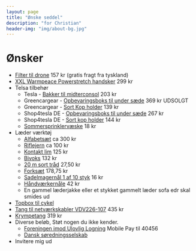 ```yaml
---
layout: page
title: "Ønske seddel"
description: "for Christian"
header-img: "img/about-bg.jpg"
---
```

# Ønsker

* [Filter til drone](https://www.amazon.de/dp/B0B18KHLF8/?tag=prdk-ce0d-21&creative=22662&creativeASIN=B0B2PGXBC6&linkCode=df0&th=1) 157 kr (gratis fragt fra tyskland)
* [XXL Warmpeace Powerstretch handsker](https://www.spejdersport.dk/warmpeace-powerstretch-handsker-gloves-sort) 299 kr
* Telsa tilbehør
  * Tesla - [Bakker til midterconsol](https://shop.tesla.com/da_dk/product/model-3_y-bakker-til-midterkonsollen) 203 kr
  * Greencargear - [Opbevaringsboks til under sæde](https://greencargear.dk/vare/opbevaringsboks-tesla-model-y) 369 kr UDSOLGT
  * Greencargear - [Sort Kop holder](https://greencargear.dk/vare/tesla_kopholder) 139 kr 
  * Shop4tesla DE - [Opbevaringsboks til under sæde](https://www.shop4tesla.com/da/products/sitz-organizer-box-tesla-model-y?variant=39975226933388) 267 kr
  * Shop4tesla DE - [Sort kop holder](https://www.shop4tesla.com/da/products/getrankehalter-tesla-model-3-y?variant=43569316823308) 144 kr
  * [Sommersprinklervæske](https://www.harald-nyborg.dk/alaska-sommersprinklervaeske-3-l) 18 kr
* Læder værktøj
  * [Alfabetsæt](https://www.laederiet.dk/shop/381-alfabet--og-talsaet/7321-alfabet-og-talsaet-8134/) ca 300 kr
  * [Riflejern](https://www.laederiet.dk/shop/275-riflejern-mm/5188-riflejern-justerbart-/) ca 100 kr
  * [Kontakt lim](https://www.harald-nyborg.dk/dana-lim-kontaktlim-1-l) 125 kr
  * [Bivoks](https://www.laederiet.dk/shop/193-traad/5362-bivoks-til-traad/) 132 kr 
  * [20 m sort tråd](https://www.laederiet.dk/shop/193-traad/5352-kunstsenetraad-nr-1/?variantId=17343) 27,50 kr
  * [Forksæt](https://www.laederiet.dk/shop/170-forke-og-syle/5156-forkesaet/) 178,75 kr
  * [Sadelmagernål 1 af 10 styk](https://www.laederiet.dk/shop/194-naale/5365-sadelmagernaale-med-stort-oeje/) 16 kr
  * [Håndværkernåle](https://www.laederiet.dk/shop/388-prym-diverse-naale/4697-prym-131-107-haandvaerkernaale/?variantId=11339) 42 kr
  * En gammel læderjakke eller et stykket gammelt læder sofa edr skal smides ud
* [Topbox til cykel](https://www.xlmoto.dk/product/topboks-xlmoto-pronto-30l_pid-PIA-174059)
* [Tang til netværkskabler VDV226-107](https://www.conradelektronik.dk/p/klein-tools-vdv226-107-crimpvrktj-2182199?utm_campaign=shopping-feed&utm_content=free-google-shopping-clicks&utm_medium=surfaces&utm_source=google&utm_term=2182199&vat=true) 435 kr
* [Krympetang](https://autofix.nu/produkter/6000-installationsvaerktoej/56392-krympetang--kabelskotang-saet---med-1200-ferrules-kabelsko---hoej-kvalitet-awg-23-7-025-10-mmsup2/) 319 kr
* Diverse beløb, Støt nogen du ikke kender.
  * [Foreningen imod Ulovlig Logning](https://ulovliglogning.dk/#wannahelp) Mobile Pay til 40456
  * [Dansk søredningsselskab](https://dsrs.dk/stot-os)
* Invitere mig ud
